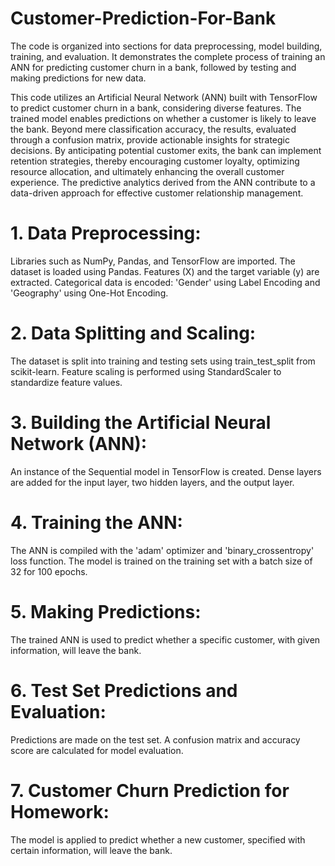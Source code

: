 # Customer-Prediction-For-Bank
The code is organized into sections for data preprocessing, model building, training, and evaluation. It demonstrates the complete process of training an ANN for predicting customer churn in a bank, followed by testing and making predictions for new data.

This code utilizes an Artificial Neural Network (ANN) built with TensorFlow to predict customer churn in a bank, considering diverse features. The trained model enables predictions on whether a customer is likely to leave the bank. Beyond mere classification accuracy, the results, evaluated through a confusion matrix, provide actionable insights for strategic decisions. By anticipating potential customer exits, the bank can implement retention strategies, thereby encouraging customer loyalty, optimizing resource allocation, and ultimately enhancing the overall customer experience. The predictive analytics derived from the ANN contribute to a data-driven approach for effective customer relationship management.

# 1. Data Preprocessing:
Libraries such as NumPy, Pandas, and TensorFlow are imported. The dataset is loaded using Pandas. Features (X) and the target variable (y) are extracted. Categorical data is encoded: 'Gender' using Label Encoding and 'Geography' using One-Hot Encoding.
# 2. Data Splitting and Scaling:
The dataset is split into training and testing sets using train_test_split from scikit-learn. Feature scaling is performed using StandardScaler to standardize feature values.
# 3. Building the Artificial Neural Network (ANN):
An instance of the Sequential model in TensorFlow is created. Dense layers are added for the input layer, two hidden layers, and the output layer.
# 4. Training the ANN:
The ANN is compiled with the 'adam' optimizer and 'binary_crossentropy' loss function. The model is trained on the training set with a batch size of 32 for 100 epochs.
# 5. Making Predictions:
The trained ANN is used to predict whether a specific customer, with given information, will leave the bank.
# 6. Test Set Predictions and Evaluation:
Predictions are made on the test set. A confusion matrix and accuracy score are calculated for model evaluation.
# 7. Customer Churn Prediction for Homework:
The model is applied to predict whether a new customer, specified with certain information, will leave the bank.
